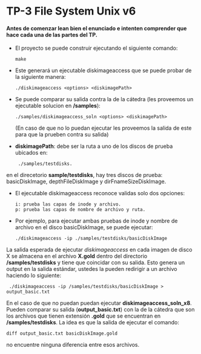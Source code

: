 # TP-3 File System Unix v6 

#### Antes de comenzar lean bien el enunciado e intenten comprender que hace cada una de las partes del TP.

- El proyecto se puede construir ejecutando el siguiente comando:
  
      make
- Este generará un ejecutable diskimageaccess que se puede probar de la siguiente manera:

      ./diskimageaccess ​<options>​ ​<diskimagePath>

- Se puede comparar su salida contra la de la cátedra (les proveemos un ejecutable solucion en **/samples**):

      ./samples/diskimageaccess_soln ​<options>​ ​<diskimagePath>
  
  (En caso de que no lo puedan ejecutar les proveemos la salida de este para que la prueben contra su salida)

- **diskimagePath**: debe ser la ruta a uno de los discos de prueba ubicados en:

       ./samples/testdisks. 

en el direcetorio **sample/testdisks**, hay tres discos de prueba: basicDiskImage, depthFileDiskImage y dirFnameSizeDiskImage.

- El ejecutable diskimageaccess reconoce validas solo dos opciones:

      i: prueba las capas de inode y archivo.
      p: prueba las capas de nombre de archivo y ruta.

- Por ejemplo, para ejecutar ambas pruebas de inode y nombre de archivo en el disco basicDiskImage, se puede ejecutar:

      ./diskimageaccess -ip ./samples/testdisks/basicDiskImage
  
La salida esperada de ejecutar *diskimageaccess* en cada imagen de disco X se almacena en el archivo **X.gold** dentro del directorio **/samples/testdisks** y tiene que coincidar con su salida. Esto genera un output en la salida estándar, ustedes la pueden redirigir a un archivo haciendo lo siguiente:

     ./diskimageaccess -ip /samples/testdisks/basicDiskImage > output_basic.txt

En el caso de que no puedan puedan ejecutar **diskimageaccess_soln_x8**. Pueden comparar su salida (**output_basic.txt**) con la de la cátedra que son los archivos que tienen extensión **.gold** que se encuentran en **/samples/testdisks**. La idea es que la salida de ejecutar el comando:

    diff output_basic.txt basicDiskImage.gold

no encuentre ninguna diferencia entre esos archivos.
